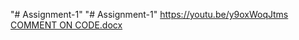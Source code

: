 "# Assignment-1" 
"# Assignment-1" 
https://youtu.be/y9oxWoqJtms
[COMMENT ON CODE.docx](https://github.com/user-attachments/files/19573410/COMMENT.ON.CODE.docx)

